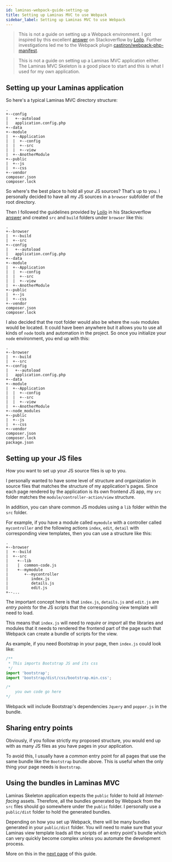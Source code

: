 ```yaml
---
id: laminas-webpack-guide-setting-up
title: Setting up Laminas MVC to use Webpack
sidebar_label: Setting up Laminas MVC to use Webpack
---
```

>This is not a guide on setting up a Webpack environment.  I got inspired by this excellent [answer](https://stackoverflow.com/questions/43436754/using-webpack-with-an-existing-php-and-js-project)
 on Stackoverflow by [Loilo](https://github.com/Loilo).  Further investigations led me to the
 Webpack plugin [castiron/webpack-php-manifest](https://github.com/castiron/webpack-php-manifest).
 
 >This is not a guide on setting up a Laminas MVC application either.  The Laminas MVC Skeleton is a good place to start
 and this is what I used for my own application.
 
 ## Setting up your Laminas application
 
 So here's a typical Laminas MVC directory structure:
 
````
.
+--config
|   +--autoload
|   application.config.php
+--data
+--module
|  +--Application
|  |  +--config
|  |  +--src
|  |  +--view
|  +--AnotherModule
+--public
|  +--js
|  +--css
+--vendor
composer.json
composer.lock
````  

So where's the best place to hold all your JS sources?  That's up to you.  I personally
decided to have all my JS sources in a `browser` subfolder of the root directory.  

Then I followed the guidelines provided by [Loilo](https://github.com/Loilo) in his Stackoverflow [answer](https://stackoverflow.com/questions/43436754/using-webpack-with-an-existing-php-and-js-project)
and created `src` and `build` folders under `browser` like this: 
 
````
.
+--browser
|  +--build
|  +--src
+--config
|   +--autoload
|   application.config.php
+--data
+--module
|  +--Application
|  |  +--config
|  |  +--src
|  |  +--view
|  +--AnotherModule
+--public
|  +--js
|  +--css
+--vendor
composer.json
composer.lock
````
   
I also decided that the root folder would also be where the `node` modules would be located.
It could have been anywhere but it allows you to use all kinds of `node` tools and automation 
in the project. So once you initialize your `node` environment, you end up with this:

````
.
+--browser
|  +--build
|  +--src
+--config
|   +--autoload
|   application.config.php
+--data
+--module
|  +--Application
|  |  +--config
|  |  +--src
|  |  +--view
|  +--AnotherModule
+--node_modules
+--public
|  +--js
|  +--css
+--vendor
composer.json
composer.lock
package.json
````
 
 ## Setting up your JS files
 
 How you want to set up your JS source files is up to you.  
 
 I personally wanted to have some level of structure and organization in source files that
 matches the structure of my application's pages.  Since each page rendered by the application
 is its own frontend JS app, my `src` folder matches the `module/controller-action/view` structure.     

 In addition, you can share common JS modules using a `lib` folder within the `src` folder.
 
 For example, if you have a module called `mymodule` with a controller called `mycontroller`
 and the following actions `index`, `edit`, `detail` with corresponding view templates, then you
 can use a structure like this:
 
````
.
+--browser
|  +--build
|  +--src
|    +--lib
|    |  common-code.js
|    +--mymodule
|       +--mycontroller
|          index.js
|          details.js
|          edit.js
+--...
````
The important concept here is that `index.js`, `details.js` and `edit.js` are _entry points_ 
for the JS scripts that the corresponding view template will need to load.    

This means that `index.js` will
need to _require_ or _import_ all the libraries and modules that it needs to rendered the frontend 
part of the page such that Webpack can create a bundle of scripts for the view.

As example, if you need Bootstrap in your page, then `index.js` could look like:

````javascript
/**
 * This imports Bootstrap JS and its css
 */
import 'bootstrap';
import 'bootstrap/dist/css/bootstrap.min.css';

/*
    you own code go here
*/
````
Webpack will include Bootstrap's dependencies `Jquery` and `popper.js` in the bundle.

## Sharing entry points

Obviously, if you follow strictly my proposed structure, you would end up with as many JS files 
as you have pages in your application.

To avoid this, I usually have a _common_ entry point for all pages that use the same bundle like 
the `Bootstrap` bundle above.  This is useful when the only thing your page needs is `Bootstrap`.

## Using the bundles in Laminas MVC

Laminas Skeleton application expects the `public` folder to hold all _Internet-facing_ assets.
Therefore, all the bundles generated by Webpack from the `src` files should go somewhere under the `public` folder.
I personally use a `public/dist` folder to hold the generated bundles.  


Depending on how you set up Webpack, there will be many bundles generated in your `public/dist` folder.  You will need 
to make sure that your Laminas view template loads all the scripts of an entry point's bundle which 
can very quickly become complex unless you automate the development process.

More on this in the [next page](3-setting-webpack.md) of this guide.





